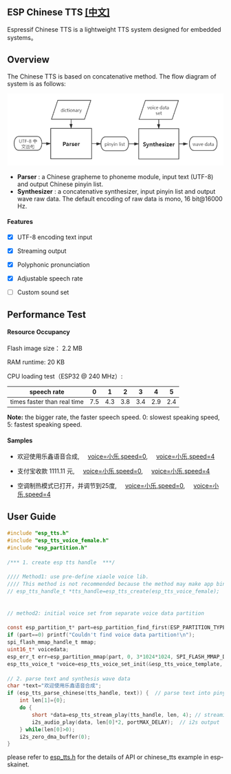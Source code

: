 ## ESP Chinese TTS [[中文]](./README.md)

Espressif Chinese TTS  is a lightweight TTS system designed for embedded systems。

## Overview

The Chinese TTS is based on concatenative  method. The flow diagram of system is as follows:

![chinese TTS](./img/esp_chinese_tts.png)

- **Parser** : a Chinese grapheme to phoneme module,  input text (UTF-8) and output Chinese pinyin list. 
- **Synthesizer** : a concatenative synthesizer, input pinyin list and output wave raw data. The default encoding of raw data is mono, 16 bit@16000 Hz.

####  Features

- [x] UTF-8 encoding text input

- [x] Streaming output

- [x] Polyphonic pronunciation

- [x] Adjustable speech rate

- [ ] Custom sound set



## Performance Test

#### Resource Occupancy

Flash image size： 2.2 MB

RAM runtime: 20 KB

CPU loading test（ESP32 @ 240 MHz）:

| speech rate                 |  0   |  1   |  2   |  3   |  4   |  5   |
| --------------------------- | :--: | :--: | :--: | :--: | :--: | :--: |
| times faster than real time | 7.5  | 4.3  | 3.8  | 3.4  | 2.9  | 2.4  |

**Note:** the bigger rate, the faster speech speed. 0: slowest speaking speed, 5: fastest speaking speed.

#### Samples

- 欢迎使用乐鑫语音合成, &nbsp; &nbsp; [voice=小乐,speed=0](./samples/S1_xiaole_speed0.wav), &nbsp; &nbsp;  [voice=小乐,speed=4](./samples/S1_xiaole_speed4.wav) 

- 支付宝收款 1111.11 元, &nbsp; &nbsp;  [voice=小乐,speed=0](./samples/S1_xiaole_speed0.wav), &nbsp; &nbsp;  [voice=小乐,speed=4](./samples/S2_xiaole_speed4.wav) 

- 空调制热模式已打开，并调节到25度, &nbsp; &nbsp;  [voice=小乐,speed=0](./samples/S3_xiaole_speed0.wav), &nbsp; &nbsp;   [voice=小乐,speed=4](./samples/S3_xiaole_speed4.wav) 

## User Guide

```c
#include "esp_tts.h"
#include "esp_tts_voice_female.h"
#include "esp_partition.h"

/*** 1. create esp tts handle  ***/

//// Method1: use pre-define xiaole voice lib.
//// This method is not recommended because the method may make app bin exceed the limit of esp32
// esp_tts_handle_t *tts_handle=esp_tts_create(esp_tts_voice_female);

  
// method2: initial voice set from separate voice data partition

const esp_partition_t* part=esp_partition_find_first(ESP_PARTITION_TYPE_DATA, ESP_PARTITION_SUBTYPE_DATA_FAT, "voice_data");
if (part==0) printf("Couldn't find voice data partition!\n");
spi_flash_mmap_handle_t mmap;
uint16_t* voicedata;
esp_err_t err=esp_partition_mmap(part, 0, 3*1024*1024, SPI_FLASH_MMAP_DATA, (const void**)&voicedata, &mmap);
esp_tts_voice_t *voice=esp_tts_voice_set_init(&esp_tts_voice_template, voicedata); 

// 2. parse text and synthesis wave data
char *text="欢迎使用乐鑫语音合成";	
if (esp_tts_parse_chinese(tts_handle, text)) {  // parse text into pinyin list
	int len[1]={0};
	do {
		short *data=esp_tts_stream_play(tts_handle, len, 4); // streaming synthesis
		i2s_audio_play(data, len[0]*2, portMAX_DELAY);  // i2s output             
	} while(len[0]>0);
	i2s_zero_dma_buffer(0);
}

```

please refer to [esp_tts.h](./include/esp_tts.h) for the details of API or chinese_tts example in esp-skainet.


